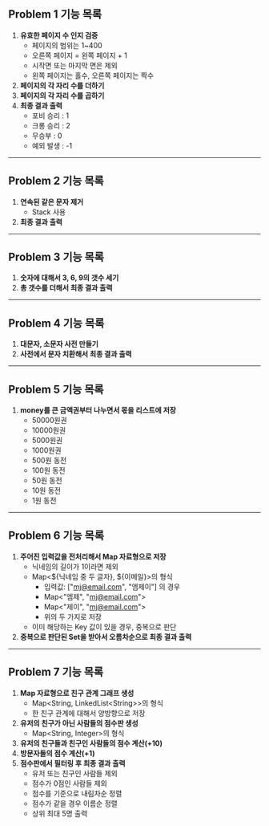 ## Problem 1 기능 목록

1. **유효한 페이지 수 인지 검증**
    * 페이지의 범위는 1~400
    * 오른쪽 페이지 = 왼쪽 페이지 + 1
    * 시작면 또는 마지막 면은 제외
    * 왼쪽 페이지는 홀수, 오른쪽 페이지는 짝수
2. **페이지의 각 자리 수를 더하기**
3. **페이지의 각 자리 수를 곱하기**
4. **최종 결과 출력**
   * 포비 승리 : 1
   * 크롱 승리 : 2
   * 무승부 : 0
   * 예외 발생 : -1
   
---

## Problem 2 기능 목록

1. **연속된 같은 문자 제거**
   * Stack 사용
2. **최종 결과 출력**

---

## Problem 3 기능 목록

1. **숫자에 대해서 3, 6, 9의 갯수 세기**
2. **총 갯수를 더해서 최종 결과 출력**

---

## Problem 4 기능 목록

1. **대문자, 소문자 사전 만들기**
2. **사전에서 문자 치환해서 최종 결과 출력**

---

## Problem 5 기능 목록

1. **money를 큰 금액권부터 나누면서 몫을 리스트에 저장**
   * 50000원권
   * 10000원권
   * 5000원권
   * 1000원권
   * 500원 동전
   * 100원 동전
   * 50원 동전
   * 10원 동전
   * 1원 동전

---

## Problem 6 기능 목록

1. **주어진 입력값을 전처리해서 Map 자료형으로 저장**
   * 닉네임의 길이가 1이라면 제외
   * Map<${닉네임 중 두 글자}, ${이메일}>의 형식
     * 입력값: ["mj@email.com", "엠제이"] 의 경우
     * Map<"엠제", "mj@email.com">
     * Map<"제이", "mj@email.com">
     * 위의 두 가지로 저장
   * 이미 해당하는 Key 값이 있을 경우, 중복으로 판단
2. **중복으로 판단된 Set을 받아서 오름차순으로 최종 결과 출력**

---

## Problem 7 기능 목록

1. **Map 자료형으로 친구 관계 그래프 생성**
   * Map<String, LinkedList<String\>>의 형식
   * 한 친구 관계에 대해서 양방향으로 저장
2. **유저의 친구가 아닌 사람들의 점수판 생성**
   * Map<String, Integer>의 형식
3. **유저의 친구들과 친구인 사람들의 점수 계산(+10)**
4. **방문자들의 점수 계산(+1)**
5. **점수판에서 필터링 후 최종 결과 출력**
   * 유저 또는 친구인 사람들 제외
   * 점수가 0점인 사람들 제외
   * 점수를 기준으로 내림차순 정렬
   * 점수가 같을 경우 이름순 정렬
   * 상위 최대 5명 출력

   
